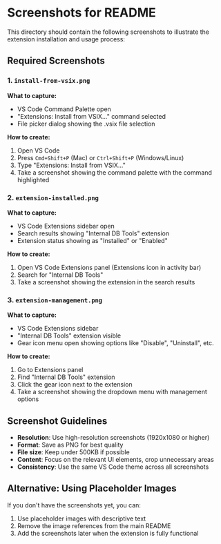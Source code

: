 # Screenshots for README

This directory should contain the following screenshots to illustrate the extension installation and usage process:

## Required Screenshots

### 1. `install-from-vsix.png`
**What to capture:**
- VS Code Command Palette open
- "Extensions: Install from VSIX..." command selected
- File picker dialog showing the .vsix file selection

**How to create:**
1. Open VS Code
2. Press `Cmd+Shift+P` (Mac) or `Ctrl+Shift+P` (Windows/Linux)
3. Type "Extensions: Install from VSIX..."
4. Take a screenshot showing the command palette with the command highlighted

### 2. `extension-installed.png`
**What to capture:**
- VS Code Extensions sidebar open
- Search results showing "Internal DB Tools" extension
- Extension status showing as "Installed" or "Enabled"

**How to create:**
1. Open VS Code Extensions panel (Extensions icon in activity bar)
2. Search for "Internal DB Tools"
3. Take a screenshot showing the extension in the search results

### 3. `extension-management.png`
**What to capture:**
- VS Code Extensions sidebar
- "Internal DB Tools" extension visible
- Gear icon menu open showing options like "Disable", "Uninstall", etc.

**How to create:**
1. Go to Extensions panel
2. Find "Internal DB Tools" extension
3. Click the gear icon next to the extension
4. Take a screenshot showing the dropdown menu with management options

## Screenshot Guidelines

- **Resolution**: Use high-resolution screenshots (1920x1080 or higher)
- **Format**: Save as PNG for best quality
- **File size**: Keep under 500KB if possible
- **Content**: Focus on the relevant UI elements, crop unnecessary areas
- **Consistency**: Use the same VS Code theme across all screenshots

## Alternative: Using Placeholder Images

If you don't have the screenshots yet, you can:
1. Use placeholder images with descriptive text
2. Remove the image references from the main README
3. Add the screenshots later when the extension is fully functional 